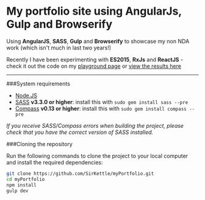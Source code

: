 My portfolio site using AngularJs, Gulp and Browserify
=================================================

Using **AngularJS**, **SASS**, **Gulp** and **Browserify** to showcase my non NDA work (which isn't much in last two years!)

Recently I have been experimenting with **ES2015**, **RxJs** and **ReactJS** - check it out the code on my [playground page](https://github.com/SirKettle/myPortfolio/tree/master/src/app/views/play) or [view the results here](http://willthirkettle.co.uk/#/play)

---

###System requirements

- [Node.JS](http://nodejs.org/)
- [SASS](http://sass-lang.com/) **v3.3.0 or higher**: install this with `sudo gem install sass --pre`
- [Compass](http://compass-style.org/) **v0.13 or higher**: install this with `sudo gem install compass --pre`

_If you receive SASS/Compass errors when building the project, please check that you have the correct version of SASS installed._



###Cloning the repository

Run the following commands to clone the project to your local computer and install the required dependencies:

```bash
git clone https://github.com/SirKettle/myPortfolio.git
cd myPortfolio
npm install
gulp dev
```
